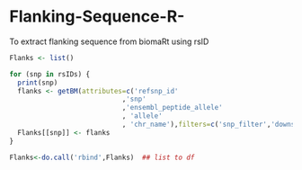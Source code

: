 # Flanking-Sequence-R-
To extract flanking sequence from biomaRt using rsID

```R
Flanks <- list()

for (snp in rsIDs) {
  print(snp)
  flanks <- getBM(attributes=c('refsnp_id'
                            ,'snp'
                            ,'ensembl_peptide_allele'
                            , 'allele'
                            , 'chr_name'),filters=c('snp_filter','downstream_flank','upstream_flank'),value=list(snip,downstream=50,upstream=50),mart = snpmart, checkFilters=F)
  Flanks[[snp]] <- flanks
}

Flanks<-do.call('rbind',Flanks)  ## list to df
```
